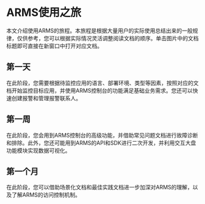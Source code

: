# ARMS使用之旅

本文介绍使用ARMS的旅程。本旅程是根据大量用户的实际使用总结出来的一般规律，仅供参考，您可以根据实际情况灵活调整阅读文档的顺序。单击图片中的文档标题即可直接在新窗口中打开对应文档。

## 第一天

在此阶段，您需要根据待监控应用的语言、部署环境、类型等因素，按照对应的文档开始监控目标应用，并使用ARMS控制台的功能满足基础业务需求。您还可以快速创建报警和管理报警联系人。

## 第一周

在此阶段，您会用到ARMS控制台的高级功能，并借助常见问题文档进行故障诊断和排除。此外，您还可能用到ARMS的API和SDK进行二次开发，并利用交互大盘功能模块实现数据可视化。

## 第一个月

在此阶段，您可以借助场景化文档和最佳实践文档进一步加深对ARMS的理解，以及了解ARMS的访问控制机制。


